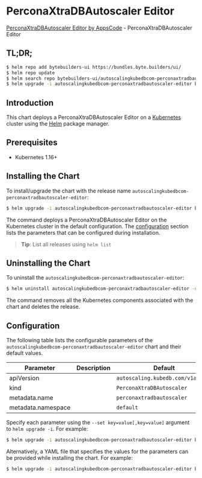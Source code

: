 # PerconaXtraDBAutoscaler Editor

[PerconaXtraDBAutoscaler Editor by AppsCode](https://byte.builders) - PerconaXtraDBAutoscaler Editor

## TL;DR;

```bash
$ helm repo add bytebuilders-ui https://bundles.byte.builders/ui/
$ helm repo update
$ helm search repo bytebuilders-ui/autoscalingkubedbcom-perconaxtradbautoscaler-editor --version=v0.4.15
$ helm upgrade -i autoscalingkubedbcom-perconaxtradbautoscaler-editor bytebuilders-ui/autoscalingkubedbcom-perconaxtradbautoscaler-editor -n default --create-namespace --version=v0.4.15
```

## Introduction

This chart deploys a PerconaXtraDBAutoscaler Editor on a [Kubernetes](http://kubernetes.io) cluster using the [Helm](https://helm.sh) package manager.

## Prerequisites

- Kubernetes 1.16+

## Installing the Chart

To install/upgrade the chart with the release name `autoscalingkubedbcom-perconaxtradbautoscaler-editor`:

```bash
$ helm upgrade -i autoscalingkubedbcom-perconaxtradbautoscaler-editor bytebuilders-ui/autoscalingkubedbcom-perconaxtradbautoscaler-editor -n default --create-namespace --version=v0.4.15
```

The command deploys a PerconaXtraDBAutoscaler Editor on the Kubernetes cluster in the default configuration. The [configuration](#configuration) section lists the parameters that can be configured during installation.

> **Tip**: List all releases using `helm list`

## Uninstalling the Chart

To uninstall the `autoscalingkubedbcom-perconaxtradbautoscaler-editor`:

```bash
$ helm uninstall autoscalingkubedbcom-perconaxtradbautoscaler-editor -n default
```

The command removes all the Kubernetes components associated with the chart and deletes the release.

## Configuration

The following table lists the configurable parameters of the `autoscalingkubedbcom-perconaxtradbautoscaler-editor` chart and their default values.

|     Parameter      | Description |                   Default                    |
|--------------------|-------------|----------------------------------------------|
| apiVersion         |             | <code>autoscaling.kubedb.com/v1alpha1</code> |
| kind               |             | <code>PerconaXtraDBAutoscaler</code>         |
| metadata.name      |             | <code>perconaxtradbautoscaler</code>         |
| metadata.namespace |             | <code>default</code>                         |


Specify each parameter using the `--set key=value[,key=value]` argument to `helm upgrade -i`. For example:

```bash
$ helm upgrade -i autoscalingkubedbcom-perconaxtradbautoscaler-editor bytebuilders-ui/autoscalingkubedbcom-perconaxtradbautoscaler-editor -n default --create-namespace --version=v0.4.15 --set apiVersion=autoscaling.kubedb.com/v1alpha1
```

Alternatively, a YAML file that specifies the values for the parameters can be provided while
installing the chart. For example:

```bash
$ helm upgrade -i autoscalingkubedbcom-perconaxtradbautoscaler-editor bytebuilders-ui/autoscalingkubedbcom-perconaxtradbautoscaler-editor -n default --create-namespace --version=v0.4.15 --values values.yaml
```
